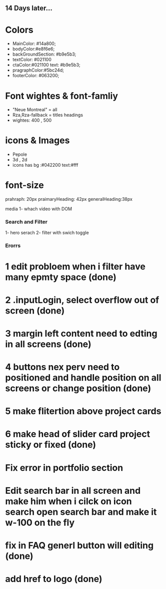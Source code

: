 ## 14 Days later...

# Colors

- MainColor: #14a800;
- bodyColor:#e8f6e6;
- backGroundSection: #b9e5b3;
- textColor: #021100
- ctaColor:#021100 text: #b9e5b3;
- pragraphColor:#5bc24d;
- footerColor: #063200;

# Font wightes & font-famliy

- "Neue Montreal" = all
- Rza,Rza-fallback = titles headings
- wightes: 400 , 500

# icons & Images

- Pepole
- 3d , 2d
- icons has bg :#042200 text:#fff

# font-size

prahraph: 20px
praimaryHeading: 42px
generalHeading:38px

media
1- whach video with DOM

### Search and Filter

1- hero serach
2- filter with swich toggle

### Erorrs

# 1 edit probloem when i filter have many epmty space (done)

# 2 .inputLogin, select overflow out of screen (done)

# 3 margin left content need to edting in all screens (done)

# 4 buttons nex perv need to positioned and handle position on all screens or change position (done)

# 5 make flitertion above project cards

# 6 make head of slider card project sticky or fixed (done)

# Fix error in portfolio section

# Edit search bar in all screen and make him when i cilck on icon search open search bar and make it w-100 on the fly

# fix in FAQ generl button will editing (done)

# add href to logo (done)
